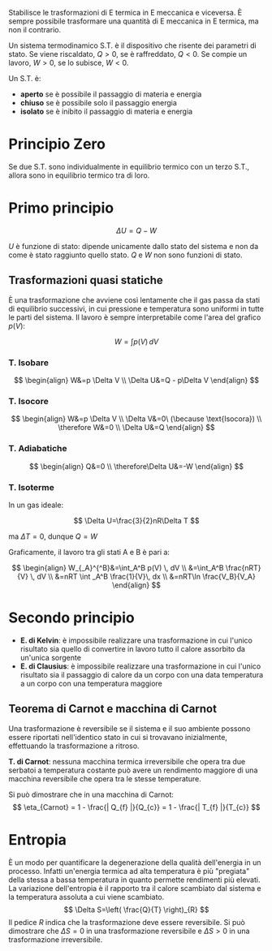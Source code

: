 Stabilisce le trasformazioni di E termica in E meccanica e viceversa.
È sempre possibile trasformare una quantità di E meccanica in E termica, ma non il contrario.

Un sistema termodinamico S.T. è il dispositivo che risente dei parametri di stato. 
Se viene riscaldato, $Q \gt 0$, se è raffreddato, $Q \lt 0$.
Se compie un lavoro, $W \gt 0$, se lo subisce, $W \lt 0$.

Un S.T. è:
- __aperto__ se è possibile il passaggio di materia e energia
- __chiuso__ se è possibile solo il passaggio energia
- __isolato__ se è inibito il passaggio di materia e energia

# Principio Zero
Se due S.T. sono individualmente in equilibrio termico con un terzo S.T., allora sono in equilibrio termico tra di loro.

# Primo principio
$$
\Delta U = Q - W
$$

$U$ è funzione di stato: dipende unicamente dallo stato del sistema e non da come è stato raggiunto quello stato.
$Q$ e $W$ non sono funzioni di stato.

## Trasformazioni quasi statiche
È una trasformazione che avviene così lentamente che il gas passa da stati di equilibrio successivi, in cui pressione e temperatura sono uniformi in tutte le parti del sistema.
Il lavoro è sempre interpretabile come l'area del grafico $p(V)$:

$$
W=\int p(V) \, dV  
$$
### T. Isobare
$$
\begin{align}
W&=p \Delta V  \\
\Delta U&=Q - p\Delta V
\end{align}
$$

### T. Isocore
$$
\begin{align}
W&=p \Delta V  \\
\Delta V&=0\ (\because \text{Isocora}) \\
\therefore W&=0 \\
\Delta U&=Q
\end{align}
$$

### T. Adiabatiche
$$
\begin{align}
Q&=0 \\
\therefore\Delta U&=-W
\end{align}
$$

### T. Isoterme
In un gas ideale:

$$
\Delta U=\frac{3}{2}nR\Delta T
$$

ma $\Delta T = 0$, dunque $Q=W$

Graficamente, il lavoro tra gli stati A e B è pari a:

$$
\begin{align}
W_{_A}^{^B}&=\int_A^B p(V) \, dV \\
&=\int_A^B \frac{nRT}{V} \, dV \\
&=nRT \int _A^B \frac{1}{V}\, dx \\
&=nRT\ln \frac{V_B}{V_A}  
\end{align}
$$

# Secondo principio
- **E. di Kelvin**: è impossibile realizzare una trasformazione in cui l'unico risultato sia quello di convertire in lavoro tutto il calore assorbito da un'unica sorgente
- **E. di Clausius**: è impossibile realizzare una trasformazione in cui l'unico risultato sia il passaggio di calore da un corpo con una data temperatura a un corpo con una temperatura maggiore

## Teorema di Carnot e macchina di Carnot
Una trasformazione è reversibile se il sistema e il suo ambiente possono essere riportati nell'identico stato in cui si trovavano inizialmente, effettuando la trasformazione a ritroso.

**T. di Carnot**: nessuna macchina termica irreversibile che opera tra due serbatoi a temperatura costante può avere un rendimento maggiore di una macchina reversibile che opera tra le stesse temperature.

Si può dimostrare che in una macchina di Carnot: 
$$
\eta_{Carnot} = 1 - \frac{| Q_{f} |}{Q_{c}} = 1 - \frac{| T_{f} |}{T_{c}}
$$

# Entropia
È un modo per quantificare la degenerazione della qualità dell'energia in un processo. Infatti un'energia termica ad alta temperatura è più "pregiata" della stessa a bassa temperatura in quanto permette rendimenti più elevati.
La variazione dell'entropia è il rapporto tra il calore scambiato dal sistema e la temperatura assoluta a cui viene scambiato.
$$
\Delta S=\left( \frac{Q}{T} \right)_{R}
$$
Il pedice $R$ indica che la trasformazione deve essere reversibile.
Si può dimostrare che $\Delta S = 0$ in una trasformazione reversibile e $\Delta S > 0$ in una trasformazione irreversibile.
